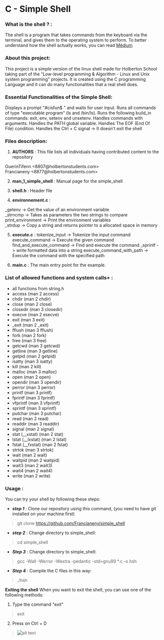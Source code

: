 # C - Simple Shell

### What is the shell ? :
The shell is a program that takes commands from the keyboard via the terminal, and gives them to the operating system to perform. To better understand how the shell actually works, you can read  [Médium](https://medium.com/@winfrednginakilonzo/guide-to-code-a-simple-shell-in-c-bd4a3a4c41cd)

### About this project:
This project is a simple version of the linux shell made for Holberton School taking part of the "Low-level programming & Algorithm - Linux and Unix system programming" projects.
It is created using the C programming Language and it can do many functionalities that a real shell does.

### Essential Functionalities of the Simple Shell:
Displays a prompt "#cisfun$ " and waits for user input.
Runs all commands of type "executable program" (ls and /bin/ls).
Runs the following build_in commands: exit, env, setenv and unsetenv.
Handles commands with arguments.
Handles the PATH global variable.
Handles The EOF (End Of File) condition.
Handles the Ctrl + C signal -> It doesn't exit the shell

### Files description:

1. **AUTHORS** :  This file lists all individuals having contributed content to the repository
<p>GuerinTifenn <8807@holbertonstudents.com><br>
Francianeny <8877@holbertonstudents.com></p>

 2. **man_1_simple_shell** : Manual page for the simple_shell

3. **shell.h** : Header file

4. **environnement.c** :
<p>_getenv -> Get the value of an environment variable<br>
_strncmp -> Takes as parameters the two strings to compare<br>
 print_environment -> Print the environment variables<br>
_strdup -> Copy a string and returns pointer to a allocated space in memory

5. **execute.c** :
tokenize_input -> Tokenize the input command
execute_command -> Execute the given command
find_and_execute_command -> Find and execute the command
_sprintf -> write formatted data into a string
execute_command_with_path -> Execute the command with the specified path

6. **main.c** :
The main entry point for the example.


### List of allowed functions and system calls+ :

- all functions from string.h
- access (man 2 access)
- chdir (man 2 chdir)
- close (man 2 close)
- closedir (man 3 closedir)
- execve (man 2 execve)
- exit (man 3 exit)
- _exit (man 2 _exit)
- fflush (man 3 fflush)
- fork (man 2 fork)
- free (man 3 free)
- getcwd (man 3 getcwd)
- getline (man 3 getline)
- getpid (man 2 getpid)
- isatty (man 3 isatty)
- kill (man 2 kill)
- malloc (man 3 malloc)
- open (man 2 open)
- opendir (man 3 opendir)
- perror (man 3 perror)
- printf (man 3 printf)
- fprintf (man 3 fprintf)
- vfprintf (man 3 vfprintf)
- sprintf (man 3 sprintf)
- putchar (man 3 putchar)
- read (man 2 read)
- readdir (man 3 readdir)
- signal (man 2 signal)
- stat (__xstat) (man 2 stat)
- lstat (__lxstat) (man 2 lstat)
- fstat (__fxstat) (man 2 fstat)
- strtok (man 3 strtok)
- wait (man 2 wait)
- waitpid (man 2 waitpid)
- wait3 (man 2 wait3)
- wait4 (man 2 wait4)
- write (man 2 write)

### Usage :

You can try your shell by following these steps:

-  ***step 1*** : Clone our repository using this command, (you need to have git installed on your machine first)

> git clone https://github.com/Francianeny/simple_shell


-  ***step 2*** : Change directory to simple_shell:

> cd simple_shell

- ***Step 3*** : Change directory to simple_shell:

> gcc -Wall -Werror -Wextra -pedantic -std=gnu89 *.c -o hsh

- ***Step 4*** : Compile the C files in this way:

> ./hsh

**Exiting the shell** When you want to exit the shell, you can use one of the following methods:

1. Type the command "exit"

> exit

2. Press on Ctrl + D

> ![alt text](<Capture d'écran 2024-04-23 150337.png>)















